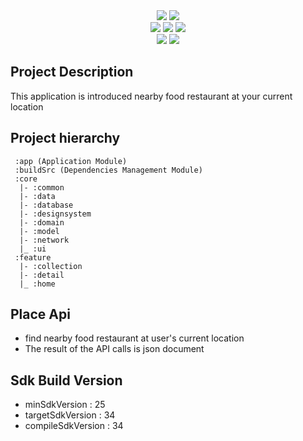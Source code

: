 
<div align="center">
<img src="https://img.shields.io/badge/Android_sdk_version-25%2B-3DDC84?style=flat&logo=android&logoColor=white"/>
<img src="https://img.shields.io/badge/Gradle_version-8.2.0-02303A?style=flat&logo=gradle&logoColor=white"/>
<br>
<img src="https://img.shields.io/badge/Kotlin_version-1.9.10-7F52FF?style=flat&logo=Kotlin&logoColor=white"/>
<img src="https://img.shields.io/badge/Kotlin-Flow_API-7F52FF?style=flat&logo=Kotlin&logoColor=white"/>
<img src="https://img.shields.io/badge/Annotation_Processor-Kotlitn_ksp-7F52FF?style=flat"/>
<br>
<img src="https://img.shields.io/badge/Dagger--Hilt_version-2.49-3DDC84?style=flat"/>
<img src="https://img.shields.io/badge/Jetpack_Compose_version-1.5.3-4285F4?style=flat&logo=jetpackcompose&logoColor=white"/>
</div>

## Project Description
This application is introduced nearby food restaurant at your current location

## Project hierarchy
```
 :app (Application Module)
 :buildSrc (Dependencies Management Module)
 :core
  |- :common 
  |- :data
  |- :database
  |- :designsystem
  |- :domain
  |- :model
  |- :network
  |_ :ui
 :feature
  |- :collection 
  |- :detail
  |_ :home
```

## Place Api
 - find nearby food restaurant at user's current location
 - The result of the API calls is json document
  
## Sdk Build Version
 - minSdkVersion : 25
 - targetSdkVersion : 34
 - compileSdkVersion : 34